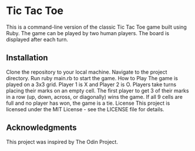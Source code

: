 # Tic Tac Toe
This is a command-line version of the classic Tic Tac Toe game built using Ruby. The game can be played by two human players. The board is displayed after each turn.

## Installation
Clone the repository to your local machine.
Navigate to the project directory.
Run ruby main.rb to start the game.
How to Play
The game is played on a 3x3 grid.
Player 1 is X and Player 2 is O.
Players take turns placing their marks on an empty cell.
The first player to get 3 of their marks in a row (up, down, across, or diagonally) wins the game.
If all 9 cells are full and no player has won, the game is a tie.
License
This project is licensed under the MIT License - see the LICENSE file for details.

## Acknowledgments
This project was inspired by The Odin Project.

